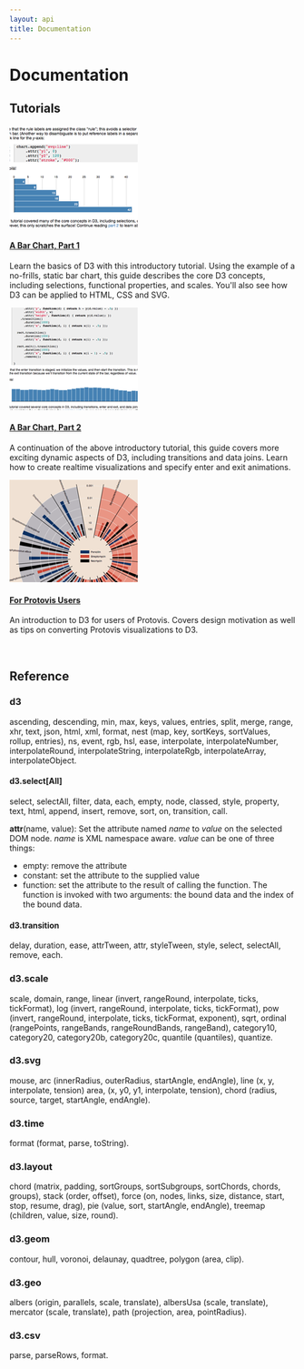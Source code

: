 ```yaml
---
layout: api
title: Documentation
---
```


# Documentation

## Tutorials

<div class="gallery">

<div class="list">
  <a href="../tutorial/bar-1.html">
    <img src="../tutorial/bar-1.png"/>
  </a>
  <h4><a href="../tutorial/bar-1.html">A Bar Chart, Part 1</a></h4>

  <p>Learn the basics of D3 with this introductory tutorial. Using the
  example of a no-frills, static bar chart, this guide describes the core D3
  concepts, including selections, functional properties, and scales. You'll
  also see how D3 can be applied to HTML, CSS and SVG.</p>
</div>

<div class="list">
  <a href="../tutorial/bar-2.html">
    <img src="../tutorial/bar-2.png"/>
  </a>
  <h4><a href="../tutorial/bar-2.html">A Bar Chart, Part 2</a></h4>

  <p>A continuation of the above introductory tutorial, this guide covers more
  exciting dynamic aspects of D3, including transitions and data joins. Learn
  how to create realtime visualizations and specify enter and exit
  animations.</p>
</div>

<div class="list">
  <a href="../tutorial/protovis.html">
    <img src="../tutorial/protovis.png"/>
  </a>
  <h4><a href="../tutorial/protovis.html">For Protovis Users</a></h4>

  <p>An introduction to D3 for users of Protovis. Covers design motivation as
  well as tips on converting Protovis visualizations to D3.</p>
</div>

</div>

<br clear="left"/>

## Reference

### d3

ascending, descending, min, max, keys, values, entries, split, merge, range,
xhr, text, json, html, xml, format, nest (map, key, sortKeys, sortValues,
rollup, entries), ns, event, rgb, hsl, ease, interpolate, interpolateNumber,
interpolateRound, interpolateString, interpolateRgb, interpolateArray,
interpolateObject.

#### d3.select\[All\]

select, selectAll, filter, data, each, empty, node, classed, style,
property, text, html, append, insert, remove, sort, on, transition, call.

**attr**(name, value): Set the attribute named _name_ to _value_ on the selected 
DOM node. _name_ is XML namespace aware. _value_ can be one of three things:
-   empty: remove the attribute
-   constant: set the attribute to the supplied value
-   function: set the attribute to the result of calling the function. The function is invoked with two arguments: the bound data and the index of the bound data.

#### d3.transition

delay, duration, ease, attrTween, attr, styleTween, style, select, selectAll,
remove, each.

### d3.scale

scale, domain, range, linear (invert, rangeRound, interpolate, ticks,
tickFormat), log (invert, rangeRound, interpolate, ticks, tickFormat), pow
(invert, rangeRound, interpolate, ticks, tickFormat, exponent), sqrt, ordinal
(rangePoints, rangeBands, rangeRoundBands, rangeBand), category10, category20,
category20b, category20c, quantile (quantiles), quantize.

### d3.svg

mouse, arc (innerRadius, outerRadius, startAngle, endAngle), line (x, y,
interpolate, tension) area, (x, y0, y1, interpolate, tension), chord (radius,
source, target, startAngle, endAngle).

### d3.time

format (format, parse, toString).

### d3.layout

chord (matrix, padding, sortGroups, sortSubgroups, sortChords, chords, groups),
stack (order, offset), force (on, nodes, links, size, distance, start, stop,
resume, drag), pie (value, sort, startAngle, endAngle),  treemap (children,
value, size, round).

### d3.geom

contour, hull, voronoi, delaunay, quadtree, polygon (area, clip).

### d3.geo

albers (origin, parallels, scale, translate), albersUsa (scale, translate),
mercator (scale, translate), path (projection, area, pointRadius).

### d3.csv

parse, parseRows, format.
